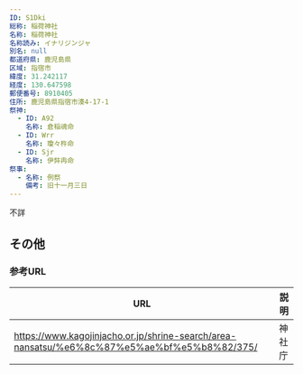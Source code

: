 ```yaml
---
ID: S1Dki
総称: 稲荷神社
名称: 稲荷神社
名称読み: イナリジンジャ
別名: null
都道府県: 鹿児島県
区域: 指宿市
緯度: 31.242117
経度: 130.647598
郵便番号: 8910405
住所: 鹿児島県指宿市湊4-17-1
祭神:
  - ID: A92
    名称: 倉稲魂命
  - ID: Wrr
    名称: 瓊々杵命
  - ID: Sjr
    名称: 伊弉冉命
祭事:
  - 名称: 例祭
    備考: 旧十一月三日
---
```


不詳

## その他

### 参考URL

| URL                                                                                         | 説明   |
| ------------------------------------------------------------------------------------------- | ------ |
| https://www.kagojinjacho.or.jp/shrine-search/area-nansatsu/%e6%8c%87%e5%ae%bf%e5%b8%82/375/ | 神社庁 |
